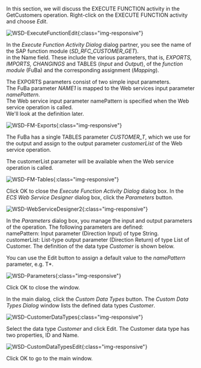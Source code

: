 In this section, we will discuss the EXECUTE FUNCTION activity in the GetCustomers operation.
Right-click on the EXECUTE FUNCTION activity and choose *Edit*.

![WSD-ExecuteFunctionEdit](/img/content/WSD-ExecuteFunctionEdit.png){:class="img-responsive"}

In the *Execute Function Activity Dialog* dialog partner, you see the name of the SAP function module (*SD_RFC_CUSTOMER_GET*).<br> in the Name field.
These include the various parameters, that is, *EXPORTS, IMPORTS, CHANGINGS* and TABLES (*Input* and *Output*), of the *function module* (FuBa) and the corresponding assignment (*Mapping*). 


The EXPORTS parameters consist of two simple input parameters. <br>
The FuBa parameter *NAME1* is mapped to the Web services input parameter *namePattern*.<br>
The Web service input parameter namePattern is specified when the Web service operation is called. <br>
We'll look at the definition later. 

![WSD-FM-Exports](/img/content/WSD-FM-Exports.PNG){:class="img-responsive"}

The FuBa has a single TABLES parameter *CUSTOMER_T*, which we use for the output and assign to the output parameter *customerList* of the Web service operation.

The customerList parameter will be available when the Web service operation is called. 

![WSD-FM-Tables](/img/content/WSD-FM-Tables.PNG){:class="img-responsive"}

Click OK to close the *Execute Function Activity Dialog* dialog box.
In the *ECS Web Service Designer* dialog box, click the *Parameters* button.

![WSD-WebServiceDesigner2](/img/content/WSD-WebServiceDesigner2.PNG){:class="img-responsive"}

In the *Parameters* dialog box, you manage the input and output parameters of the operation. 
The following parameters are defined:<br>
namePattern: Input parameter (Direction Input) of type String. <br>
customerList: List-type output parameter (Direction Return) of type List of Customer. The definition of the data type *Customer* is shown below.

You can use the Edit button to assign a default value to the *namePattern* parameter, e.g. T*. 

![WSD-Parameters](/img/content/WSD-Parameters.PNG){:class="img-responsive"}

Click OK to close the window. 

In the main dialog, click the *Custom Data Types* button.
The *Custom Data Types Dialog* window lists the defined data types *Customer*. 

![WSD-CustomerDataTypes](/img/content/WSD-CustomerDataTypes.PNG){:class="img-responsive"}

Select the data type *Customer* and click Edit. 
The Customer data type has two properties, ID and Name.

![WSD-CustomDataTypesEdit](/img/content/WSD-CustomDataTypesEdit.PNG){:class="img-responsive"}

Click OK to go to the main window. 